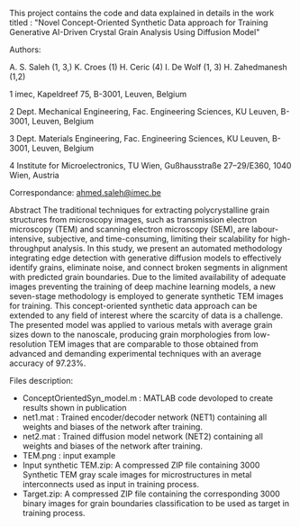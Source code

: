 This project contains the code and data explained in details in the work titled : "Novel Concept-Oriented Synthetic Data approach for Training Generative AI-Driven Crystal Grain Analysis Using Diffusion Model"

Authors:

A. S. Saleh (1, 3,) 
K. Croes (1)
H. Ceric (4)
I. De Wolf (1, 3) 
H. Zahedmanesh (1,2)

1 imec, Kapeldreef 75, B-3001, Leuven, Belgium

2 Dept. Mechanical Engineering, Fac. Engineering Sciences, KU Leuven, B-3001, Leuven, Belgium

3 Dept. Materials Engineering, Fac. Engineering Sciences, KU Leuven, B-3001, Leuven, Belgium

4 Institute for Microelectronics, TU Wien, Gußhausstraße 27–29/E360, 1040 Wien, Austria

Correspondance: ahmed.saleh@imec.be

Abstract
The traditional techniques for extracting polycrystalline grain structures from microscopy images, 
such as transmission electron microscopy (TEM) and scanning electron microscopy (SEM), are labour-intensive, 
subjective, and time-consuming, limiting their scalability for high-throughput analysis. In this study, 
we present an automated methodology integrating edge detection with generative diffusion models to effectively identify grains, 
eliminate noise, and connect broken segments in alignment with predicted grain boundaries. 
Due to the limited availability of adequate images preventing the training of deep machine learning models, 
a new seven-stage methodology is employed to generate synthetic TEM images for training. 
This concept-oriented synthetic data approach can be extended to any field of interest where the scarcity of data is a challenge. 
The presented model was applied to various metals with average grain sizes down to the nanoscale, 
producing grain morphologies from low-resolution TEM images that are comparable to those obtained 
from advanced and demanding experimental techniques with an average accuracy of 97.23%. 

Files description:

  * ConceptOrientedSyn_model.m : MATLAB code devoloped to create results shown in publication
  * net1.mat : Trained encoder/decoder network (NET1) containing all weights and biases of the network after training.
  * net2.mat : Trained diffusion model network (NET2) containing all weights and biases of the network after training.
  * TEM.png : input example
  * Input synthetic TEM.zip: A compressed ZIP file containing 3000 Synthetic TEM gray scale images for microstructures in metal interconnects used as input in training process.
  * Target.zip: A compressed ZIP file containing the corresponding 3000 binary images for grain boundaries classification to be used as target in training process.

